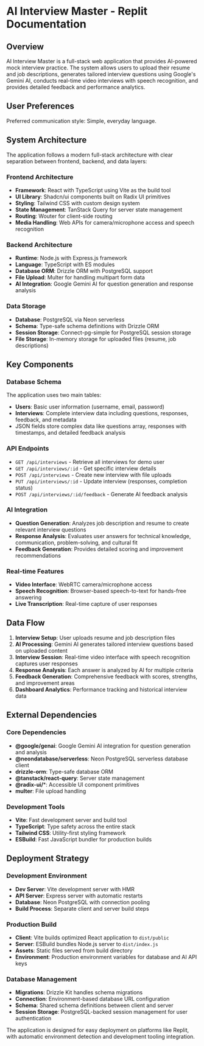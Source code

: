 # AI Interview Master - Replit Documentation

## Overview

AI Interview Master is a full-stack web application that provides AI-powered mock interview practice. The system allows users to upload their resume and job descriptions, generates tailored interview questions using Google's Gemini AI, conducts real-time video interviews with speech recognition, and provides detailed feedback and performance analytics.

## User Preferences

Preferred communication style: Simple, everyday language.

## System Architecture

The application follows a modern full-stack architecture with clear separation between frontend, backend, and data layers:

### Frontend Architecture
- **Framework**: React with TypeScript using Vite as the build tool
- **UI Library**: Shadcn/ui components built on Radix UI primitives
- **Styling**: Tailwind CSS with custom design system
- **State Management**: TanStack Query for server state management
- **Routing**: Wouter for client-side routing
- **Media Handling**: Web APIs for camera/microphone access and speech recognition

### Backend Architecture
- **Runtime**: Node.js with Express.js framework
- **Language**: TypeScript with ES modules
- **Database ORM**: Drizzle ORM with PostgreSQL support
- **File Upload**: Multer for handling multipart form data
- **AI Integration**: Google Gemini AI for question generation and response analysis

### Data Storage
- **Database**: PostgreSQL via Neon serverless
- **Schema**: Type-safe schema definitions with Drizzle ORM
- **Session Storage**: Connect-pg-simple for PostgreSQL session storage
- **File Storage**: In-memory storage for uploaded files (resume, job descriptions)

## Key Components

### Database Schema
The application uses two main tables:
- **Users**: Basic user information (username, email, password)
- **Interviews**: Complete interview data including questions, responses, feedback, and metadata
- JSON fields store complex data like questions array, responses with timestamps, and detailed feedback analysis

### API Endpoints
- `GET /api/interviews` - Retrieve all interviews for demo user
- `GET /api/interviews/:id` - Get specific interview details
- `POST /api/interviews` - Create new interview with file uploads
- `PUT /api/interviews/:id` - Update interview (responses, completion status)
- `POST /api/interviews/:id/feedback` - Generate AI feedback analysis

### AI Integration
- **Question Generation**: Analyzes job description and resume to create relevant interview questions
- **Response Analysis**: Evaluates user answers for technical knowledge, communication, problem-solving, and cultural fit
- **Feedback Generation**: Provides detailed scoring and improvement recommendations

### Real-time Features
- **Video Interface**: WebRTC camera/microphone access
- **Speech Recognition**: Browser-based speech-to-text for hands-free answering
- **Live Transcription**: Real-time capture of user responses

## Data Flow

1. **Interview Setup**: User uploads resume and job description files
2. **AI Processing**: Gemini AI generates tailored interview questions based on uploaded content
3. **Interview Session**: Real-time video interface with speech recognition captures user responses
4. **Response Analysis**: Each answer is analyzed by AI for multiple criteria
5. **Feedback Generation**: Comprehensive feedback with scores, strengths, and improvement areas
6. **Dashboard Analytics**: Performance tracking and historical interview data

## External Dependencies

### Core Dependencies
- **@google/genai**: Google Gemini AI integration for question generation and analysis
- **@neondatabase/serverless**: Neon PostgreSQL serverless database client
- **drizzle-orm**: Type-safe database ORM
- **@tanstack/react-query**: Server state management
- **@radix-ui/***: Accessible UI component primitives
- **multer**: File upload handling

### Development Tools
- **Vite**: Fast development server and build tool
- **TypeScript**: Type safety across the entire stack
- **Tailwind CSS**: Utility-first styling framework
- **ESBuild**: Fast JavaScript bundler for production builds

## Deployment Strategy

### Development Environment
- **Dev Server**: Vite development server with HMR
- **API Server**: Express server with automatic restarts
- **Database**: Neon PostgreSQL with connection pooling
- **Build Process**: Separate client and server build steps

### Production Build
- **Client**: Vite builds optimized React application to `dist/public`
- **Server**: ESBuild bundles Node.js server to `dist/index.js`
- **Assets**: Static files served from build directory
- **Environment**: Production environment variables for database and AI API keys

### Database Management
- **Migrations**: Drizzle Kit handles schema migrations
- **Connection**: Environment-based database URL configuration
- **Schema**: Shared schema definitions between client and server
- **Session Storage**: PostgreSQL-backed session management for user authentication

The application is designed for easy deployment on platforms like Replit, with automatic environment detection and development tooling integration.